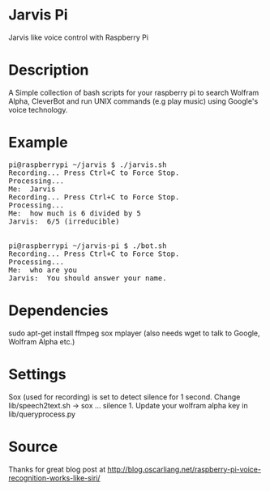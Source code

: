 Jarvis Pi
=========

Jarvis like voice control with Raspberry Pi

Description
=========

A Simple collection of bash scripts for your raspberry pi to search Wolfram Alpha, CleverBot and run UNIX commands (e.g play music) using Google's voice technology.

Example
========
<pre>
pi@raspberrypi ~/jarvis $ ./jarvis.sh 
Recording... Press Ctrl+C to Force Stop.
Processing...
Me:  Jarvis
Recording... Press Ctrl+C to Force Stop.
Processing...
Me:  how much is 6 divided by 5
Jarvis:  6/5 (irreducible)


pi@raspberrypi ~/jarvis-pi $ ./bot.sh 
Recording... Press Ctrl+C to Force Stop.
Processing...
Me:  who are you
Jarvis:  You should answer your name.
</pre>

Dependencies
========

sudo apt-get install ffmpeg sox mplayer 
(also needs wget to talk to Google, Wolfram Alpha etc.)


Settings
========

Sox (used for recording) is set to detect silence for 1 second. Change lib/speech2text.sh -> sox ... silence 1. 
Update your wolfram alpha key in lib/queryprocess.py

Source
========

Thanks for great blog post at http://blog.oscarliang.net/raspberry-pi-voice-recognition-works-like-siri/
